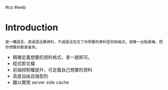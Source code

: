 #cs #web 

# Introduction
	是一種語言，透過語法要資料，不過語法包含了你想要的資料型別與格式。很像一台點餐機，把你想要的都拿進來。

-   精確定義想要的資料格式，拿一趟即可。
-   程式即文檔
-   前端控制權提升，可定義自己想要的資料
-   高度自由且強型別
-   難以實現 server side cache